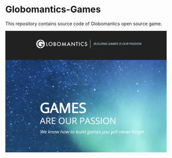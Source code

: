 # Globomantics-Games
This repository contains source code of Globomantics open source game.


![cover.PNG](assets/cover.PNG)